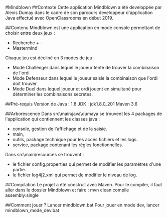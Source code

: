 #Mindblown
##Contexte
Cette application Mindblown a été developpée par Alexis Dumay dans le cadre de son parcours developpeur d'application Java effectué avec OpenClassrooms en début 2019.

##Contenu
Mindblown est une application en mode console permettant de choisir entre deux jeux : 
- Recherche + - 
- Mastermind

Chaque jeu est décliné en 3 modes de jeu :
- Mode Challenger dans lequel le joueur tente de trouver la combinaison de l'ordi
- Mode Defenseur dans lequel le joueur saisie la combinaison que l'ordi doit trouver
- Mode Duel dans lequel joueur et ordi jouent en simultané pour déterminer les combinaisons secretes.

##Pré-requis
Version de Java : 1.8
JDK : jdk1.8.0_201
Maven 3.6

##Arborescence
Dans src\main\java\dumaya se trouvent les 4 packages de l'application qui contiennent les classes java : 
- console, gestion de l'affichage et de la saisie.
- main, 
- outils, package technique pour les accés fichiers et les logs.
- service, package contenant les règles fonctionnelles.

Dans src\main\resources se trouvent :
- le fichier config.properties qui permet de modifier les paramétres d'une partie.
- le fichier log4j2.xml qui permet de modifier le niveau de log.

##Compilation
Le projet a été construit avec Maven.
Pour le compiler, il faut aller dans le dossier Mindblown et faire : mvn clean compile assembly:single

##Comment jouer ?
Lancer mindblown.bat 
Pour jouer en mode dev, lancer mindblown_mode_dev.bat